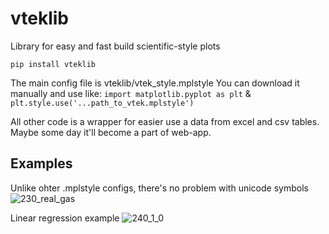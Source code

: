 # vteklib
Library for easy and fast build scientific-style plots

`pip install vteklib`

The main config file is vteklib/vtek_style.mplstyle
You can download it manually and use like:
`import matplotlib.pyplot as plt` & `plt.style.use('...path_to_vtek.mplstyle')`

All other code is a wrapper for easier use a data from excel and csv tables. Maybe some day it'll become a part of web-app.

## Examples
Unlike ohter .mplstyle configs, there's no problem with unicode symbols
![230_real_gas](https://user-images.githubusercontent.com/87110754/172028275-f8a0b6b5-4a20-460e-b3f0-87df00c52735.png)

Linear regression example
![240_1_0](https://user-images.githubusercontent.com/87110754/172028399-99e6d46c-097a-49e0-a958-86193f03b446.png)
